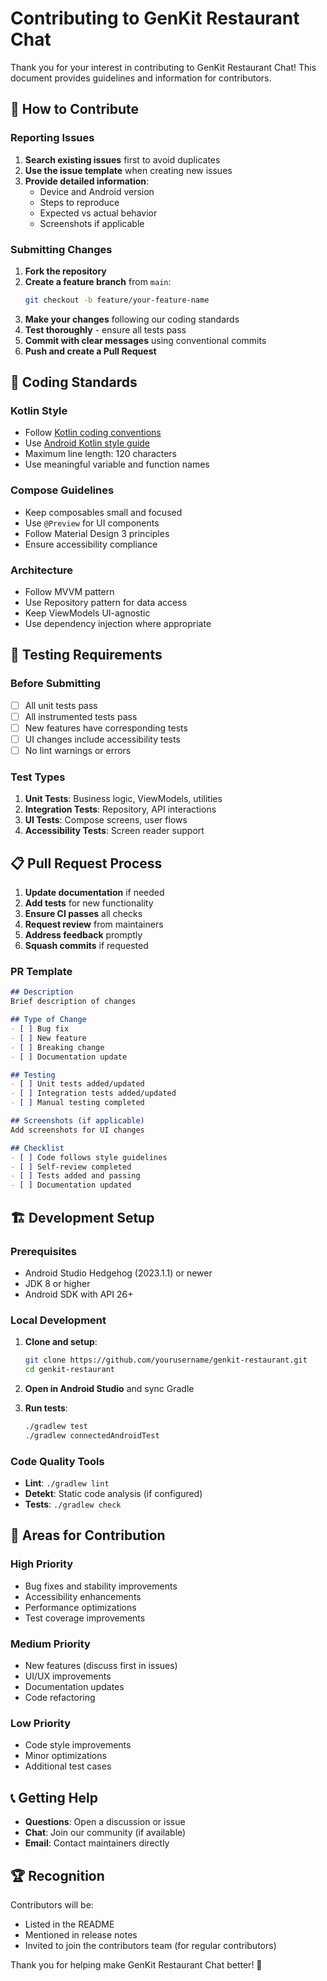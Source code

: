 # Contributing to GenKit Restaurant Chat

Thank you for your interest in contributing to GenKit Restaurant Chat! This document provides guidelines and information for contributors.

## 🤝 How to Contribute

### Reporting Issues

1. **Search existing issues** first to avoid duplicates
2. **Use the issue template** when creating new issues
3. **Provide detailed information**:
   - Device and Android version
   - Steps to reproduce
   - Expected vs actual behavior
   - Screenshots if applicable

### Submitting Changes

1. **Fork the repository**
2. **Create a feature branch** from `main`:
   ```bash
   git checkout -b feature/your-feature-name
   ```
3. **Make your changes** following our coding standards
4. **Test thoroughly** - ensure all tests pass
5. **Commit with clear messages** using conventional commits
6. **Push and create a Pull Request**

## 📝 Coding Standards

### Kotlin Style

- Follow [Kotlin coding conventions](https://kotlinlang.org/docs/coding-conventions.html)
- Use [Android Kotlin style guide](https://developer.android.com/kotlin/style-guide)
- Maximum line length: 120 characters
- Use meaningful variable and function names

### Compose Guidelines

- Keep composables small and focused
- Use `@Preview` for UI components
- Follow Material Design 3 principles
- Ensure accessibility compliance

### Architecture

- Follow MVVM pattern
- Use Repository pattern for data access
- Keep ViewModels UI-agnostic
- Use dependency injection where appropriate

## 🧪 Testing Requirements

### Before Submitting

- [ ] All unit tests pass
- [ ] All instrumented tests pass
- [ ] New features have corresponding tests
- [ ] UI changes include accessibility tests
- [ ] No lint warnings or errors

### Test Types

1. **Unit Tests**: Business logic, ViewModels, utilities
2. **Integration Tests**: Repository, API interactions
3. **UI Tests**: Compose screens, user flows
4. **Accessibility Tests**: Screen reader support

## 📋 Pull Request Process

1. **Update documentation** if needed
2. **Add tests** for new functionality
3. **Ensure CI passes** all checks
4. **Request review** from maintainers
5. **Address feedback** promptly
6. **Squash commits** if requested

### PR Template

```markdown
## Description
Brief description of changes

## Type of Change
- [ ] Bug fix
- [ ] New feature
- [ ] Breaking change
- [ ] Documentation update

## Testing
- [ ] Unit tests added/updated
- [ ] Integration tests added/updated
- [ ] Manual testing completed

## Screenshots (if applicable)
Add screenshots for UI changes

## Checklist
- [ ] Code follows style guidelines
- [ ] Self-review completed
- [ ] Tests added and passing
- [ ] Documentation updated
```

## 🏗️ Development Setup

### Prerequisites

- Android Studio Hedgehog (2023.1.1) or newer
- JDK 8 or higher
- Android SDK with API 26+

### Local Development

1. **Clone and setup**:
   ```bash
   git clone https://github.com/yourusername/genkit-restaurant.git
   cd genkit-restaurant
   ```

2. **Open in Android Studio** and sync Gradle

3. **Run tests**:
   ```bash
   ./gradlew test
   ./gradlew connectedAndroidTest
   ```

### Code Quality Tools

- **Lint**: `./gradlew lint`
- **Detekt**: Static code analysis (if configured)
- **Tests**: `./gradlew check`

## 🎯 Areas for Contribution

### High Priority
- Bug fixes and stability improvements
- Accessibility enhancements
- Performance optimizations
- Test coverage improvements

### Medium Priority
- New features (discuss first in issues)
- UI/UX improvements
- Documentation updates
- Code refactoring

### Low Priority
- Code style improvements
- Minor optimizations
- Additional test cases

## 📞 Getting Help

- **Questions**: Open a discussion or issue
- **Chat**: Join our community (if available)
- **Email**: Contact maintainers directly

## 🏆 Recognition

Contributors will be:
- Listed in the README
- Mentioned in release notes
- Invited to join the contributors team (for regular contributors)

Thank you for helping make GenKit Restaurant Chat better! 🚀